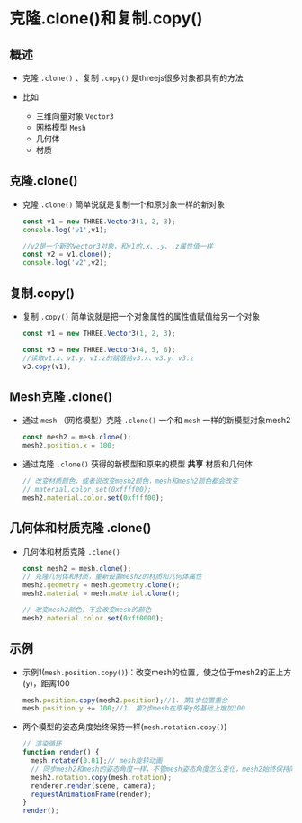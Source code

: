 # 克隆.clone()和复制.copy()

## 概述

+ 克隆 `.clone()` 、复制 `.copy()` 是threejs很多对象都具有的方法

+ 比如

  + 三维向量对象 `Vector3`
  + 网格模型 `Mesh`
  + 几何体
  + 材质

## 克隆.clone()

+ 克隆 `.clone()` 简单说就是复制一个和原对象一样的新对象

  ```js
  const v1 = new THREE.Vector3(1, 2, 3);
  console.log('v1',v1);

  //v2是一个新的Vector3对象，和v1的.x、.y、.z属性值一样
  const v2 = v1.clone();
  console.log('v2',v2);
  ```

## 复制.copy()

+ 复制 `.copy()` 简单说就是把一个对象属性的属性值赋值给另一个对象

  ```js
  const v1 = new THREE.Vector3(1, 2, 3);

  const v3 = new THREE.Vector3(4, 5, 6);
  //读取v1.x、v1.y、v1.z的赋值给v3.x、v3.y、v3.z
  v3.copy(v1);
  ```

## Mesh克隆 .clone()

+ 通过 `mesh` （网格模型）克隆 `.clone()` 一个和 `mesh` 一样的新模型对象mesh2

  ```js
  const mesh2 = mesh.clone();
  mesh2.position.x = 100;
  ```

+ 通过克隆 `.clone()` 获得的新模型和原来的模型 **共享** 材质和几何体

  ```js
  // 改变材质颜色，或者说改变mesh2颜色，mesh和mesh2颜色都会改变
  // material.color.set(0xffff00);
  mesh2.material.color.set(0xffff00);
  ```

## 几何体和材质克隆 .clone()

+ 几何体和材质克隆 `.clone()`

  ```js
  const mesh2 = mesh.clone();
  // 克隆几何体和材质，重新设置mesh2的材质和几何体属性
  mesh2.geometry = mesh.geometry.clone();
  mesh2.material = mesh.material.clone();

  // 改变mesh2颜色，不会改变mesh的颜色
  mesh2.material.color.set(0xff0000);
  ```

## 示例

+ 示例1(`mesh.position.copy()`)：改变mesh的位置，使之位于mesh2的正上方(y)，距离100

  ```js
  mesh.position.copy(mesh2.position);//1. 第1步位置重合
  mesh.position.y += 100;//1. 第2步mesh在原来y的基础上增加100
  ```

+ 两个模型的姿态角度始终保持一样(`mesh.rotation.copy()`)

  ```js
  // 渲染循环
  function render() {
    mesh.rotateY(0.01);// mesh旋转动画
    // 同步mesh2和mesh的姿态角度一样，不管mesh姿态角度怎么变化，mesh2始终保持同步
    mesh2.rotation.copy(mesh.rotation);
    renderer.render(scene, camera);
    requestAnimationFrame(render);
  }
  render();
  ```
